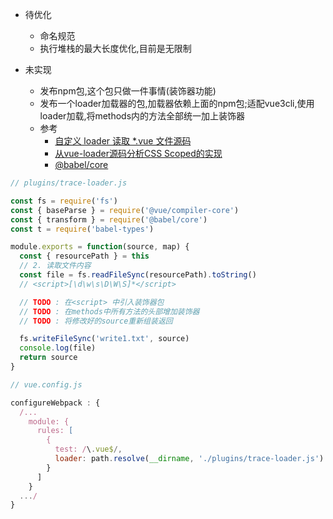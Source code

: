 + 待优化
  + 命名规范
  + 执行堆栈的最大长度优化,目前是无限制

+ 未实现
  + 发布npm包,这个包只做一件事情(装饰器功能)
  + 发布一个loader加载器的包,加载器依赖上面的npm包;适配vue3cli,使用loader加载,将methods内的方法全部统一加上装饰器
  + 参考
    + [自定义 loader 读取 *.vue 文件源码](https://juejin.cn/post/6904686261080948750)
    + [从vue-loader源码分析CSS Scoped的实现](https://juejin.cn/post/6844903949900742670)
    + [@babel/core
](https://www.babeljs.cn/docs/babel-core#options)

```js
// plugins/trace-loader.js

const fs = require('fs')
const { baseParse } = require('@vue/compiler-core')
const { transform } = require('@babel/core')
const t = require('babel-types')

module.exports = function(source, map) {
  const { resourcePath } = this
  // 2. 读取文件内容
  const file = fs.readFileSync(resourcePath).toString()
  // <script>[\d\w\s\D\W\S]*</script>

  // TODO : 在<script> 中引入装饰器包
  // TODO : 在methods中所有方法的头部增加装饰器
  // TODO : 将修改好的source重新组装返回

  fs.writeFileSync('write1.txt', source)
  console.log(file)
  return source
}

```

```js
// vue.config.js

configureWebpack : {
  /...
    module: {
      rules: [
        {
          test: /\.vue$/,
          loader: path.resolve(__dirname, './plugins/trace-loader.js')
        }
      ]
    }
  .../
}
```
